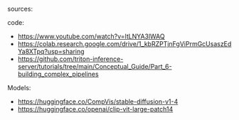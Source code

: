 sources:

code:
- https://www.youtube.com/watch?v=ltLNYA3lWAQ
- https://colab.research.google.com/drive/1_kbRZPTjnFgViPrmGcUsaszEdYa8XTpq?usp=sharing
- https://github.com/triton-inference-server/tutorials/tree/main/Conceptual_Guide/Part_6-building_complex_pipelines

Models:
- https://huggingface.co/CompVis/stable-diffusion-v1-4 
- https://huggingface.co/openai/clip-vit-large-patch14
